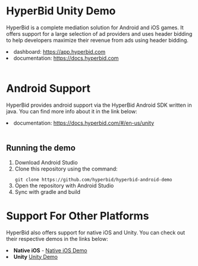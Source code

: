 <h1>HyperBid Unity Demo</h1>
<p>HyperBid is a complete mediation solution for Android and iOS games. It offers support for a large selection of ad providers and uses header bidding to help developers maximize their revenue from ads using header bidding.</p>
<li>dashboard: <a href="https://app.hyperbid.com">https://app.hyperbid.com</a></li>
<li>documentation: <a href="https://docs.hyperbid.com">https://docs.hyperbid.com</a></li>
<br/>
<h1>Android Support</h1>
<p>HyperBid provides android support via the HyperBid Android SDK written in java. You can find more info about it in the link below:</p>
<li>documentation: <a href="https://docs.hyperbid.com/#/en-us/android">https://docs.hyperbid.com/#/en-us/unity</a></li>
<br/>
<h2>Running the demo</h2>

<ol><li>Download Android Studio</li>
<li>Clone this repository using the command:</li>
<code>
git clone https://github.com/hyperbid/hyperbid-android-demo
</code>
<li>Open the repository with Android Studio</li>
<li>Sync with gradle and build</li>
</ol>


<h1>Support For Other Platforms</h1>

HyperBid also offers support for native iOS and Unity. You can check out their respective demos in the links below:

<li><b>Native iOS</b> - <a href="https://github.com/hyperbid/hyperbid-ios-demo">Native iOS Demo</a></li>
<li><b>Unity</b> <a href="https://github.com/hyperbid/hyperbid-unity-demo">Unity Demo</a></li>